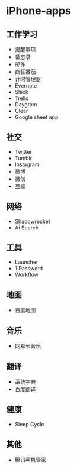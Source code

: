 # iPhone-apps

## 工作学习
* 提醒事项
* 备忘录
* 邮件
* 疯狂番茄
* 计时管理器
* Evernote
* Slack
* Trello
* Daygram
* Clear
* Google sheet app

## 社交
* Twitter
* Tumblr
* Instagram
* 微博
* 微信
* 豆瓣

## 网络
* Shadowrocket
* Ai Search

## 工具
* Launcher
* 1 Password
* Workflow

## 地图
* 百度地图

## 音乐
* 网易云音乐

## 翻译
* 系统字典
* 百度翻译

## 健康
* Sleep Cycle

## 其他
* 腾讯手机管家
